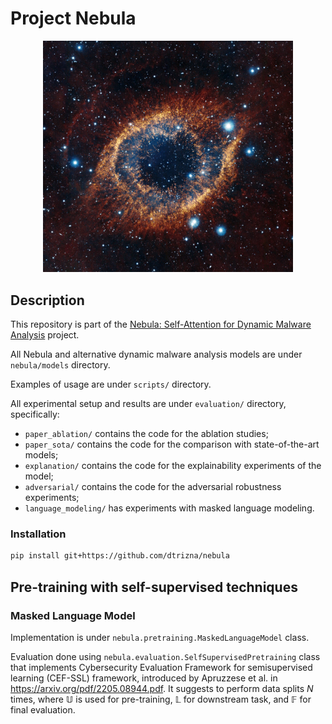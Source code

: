# Project Nebula

<center><img src="img/eso1205ec.jpg" width="400"></center>

## Description

This repository is part of the [Nebula: Self-Attention for Dynamic Malware Analysis](https://arxiv.org/abs/2310.10664) project.

All Nebula and alternative dynamic malware analysis models are under `nebula/models` directory.

Examples of usage are under `scripts/` directory.

All experimental setup and results are under `evaluation/` directory, specifically:

- `paper_ablation/` contains the code for the ablation studies;
- `paper_sota/` contains the code for the comparison with state-of-the-art models;
- `explanation/` contains the code for the explainability experiments of the model;
- `adversarial/` contains the code for the adversarial robustness experiments;
- `language_modeling/` has experiments with masked language modeling.

### Installation

```bash
pip install git+https://github.com/dtrizna/nebula
```



## Pre-training with self-supervised techniques

### Masked Language Model

Implementation is under `nebula.pretraining.MaskedLanguageModel` class.

Evaluation done using `nebula.evaluation.SelfSupervisedPretraining` class that implements Cybersecurity Evaluation Framework for semisupervised learning (CEF-SSL) framework, introduced by Apruzzese et al. in <https://arxiv.org/pdf/2205.08944.pdf>. It suggests to perform data splits $N$ times, where $\mathbb{U}$ is used for pre-training, $\mathbb{L}$ for downstream task, and $\mathbb{F}$ for final evaluation.
